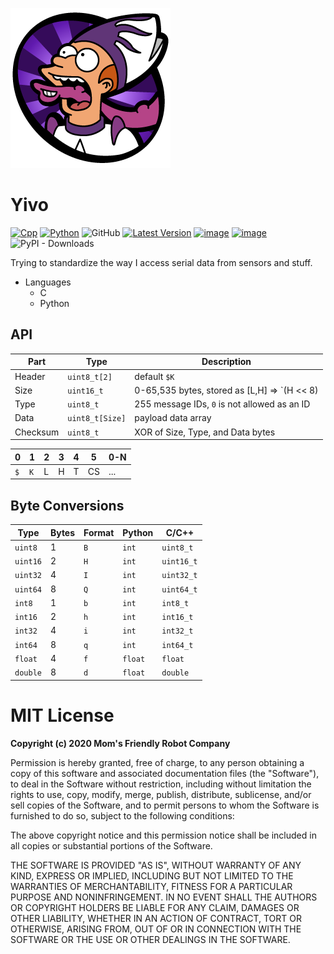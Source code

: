 ![](https://raw.githubusercontent.com/MomsFriendlyRobotCompany/yivo/main/docs/yivo.png)

# Yivo

[![Cpp](https://github.com/MomsFriendlyRobotCompany/yivo/actions/workflows/cpp.yaml/badge.svg)](https://github.com/MomsFriendlyRobotCompany/yivo/actions/workflows/cpp.yaml)
[![Python](https://github.com/MomsFriendlyRobotCompany/yivo/actions/workflows/python.yaml/badge.svg)](https://github.com/MomsFriendlyRobotCompany/yivo/actions/workflows/python.yaml)
![GitHub](https://img.shields.io/github/license/MomsFriendlyRobotCompany/yivo)
[![Latest Version](https://img.shields.io/pypi/v/yivo.svg)](https://pypi.python.org/pypi/yivo/)
[![image](https://img.shields.io/pypi/pyversions/yivo.svg)](https://pypi.python.org/pypi/yivo)
[![image](https://img.shields.io/pypi/format/yivo.svg)](https://pypi.python.org/pypi/yivo)
![PyPI - Downloads](https://img.shields.io/pypi/dm/yivo?color=aqua)


Trying to standardize the way I access serial data from sensors and stuff.

- Languages
    - C
    - Python

## API

| Part     | Type            | Description                                       |
|----------|-----------------|---------------------------------------------------|
| Header   | `uint8_t[2]`    | default `$K`                                      |
| Size     | `uint16_t`      | 0-65,535 bytes, stored as [L,H] => `(H << 8) | L` |
| Type     | `uint8_t`       | 255 message IDs, `0` is not allowed as an ID      |
| Data     | `uint8_t[Size]` | payload data array                                |
| Checksum | `uint8_t`       | XOR of Size, Type, and Data bytes                 |

| 0 | 1 | 2 | 3 | 4 | 5  | 0-N |
|---|---|---|---|---|----|-----|
|`$`|`K`| L | H | T | CS | ... |

## Byte Conversions

| Type     | Bytes | Format | Python  | C/C++         |
|----------|-------|--------|---------|---------------|
| `uint8`  | 1     | `B`    | `int`   | `uint8_t`
| `uint16` | 2     | `H`    | `int`   | `uint16_t`
| `uint32` | 4     | `I`    | `int`   | `uint32_t`
| `uint64` | 8     | `Q`    | `int`   | `uint64_t`
| `int8`   | 1     | `b`    | `int`   | `int8_t`
| `int16`  | 2     | `h`    | `int`   | `int16_t`
| `int32`  | 4     | `i`    | `int`   | `int32_t`
| `int64`  | 8     | `q`    | `int`   | `int64_t`
| `float`  | 4     | `f`    | `float` | `float`
| `double` | 8     | `d`    | `float` | `double`

# MIT License

**Copyright (c) 2020 Mom's Friendly Robot Company**

Permission is hereby granted, free of charge, to any person obtaining a copy
of this software and associated documentation files (the "Software"), to deal
in the Software without restriction, including without limitation the rights
to use, copy, modify, merge, publish, distribute, sublicense, and/or sell
copies of the Software, and to permit persons to whom the Software is
furnished to do so, subject to the following conditions:

The above copyright notice and this permission notice shall be included in all
copies or substantial portions of the Software.

THE SOFTWARE IS PROVIDED "AS IS", WITHOUT WARRANTY OF ANY KIND, EXPRESS OR
IMPLIED, INCLUDING BUT NOT LIMITED TO THE WARRANTIES OF MERCHANTABILITY,
FITNESS FOR A PARTICULAR PURPOSE AND NONINFRINGEMENT. IN NO EVENT SHALL THE
AUTHORS OR COPYRIGHT HOLDERS BE LIABLE FOR ANY CLAIM, DAMAGES OR OTHER
LIABILITY, WHETHER IN AN ACTION OF CONTRACT, TORT OR OTHERWISE, ARISING FROM,
OUT OF OR IN CONNECTION WITH THE SOFTWARE OR THE USE OR OTHER DEALINGS IN THE
SOFTWARE.
